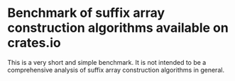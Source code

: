 # Benchmark of suffix array construction algorithms available on crates.io

This is a very short and simple benchmark. It is not intended to be a comprehensive analysis of suffix array construction algorithms in general.

